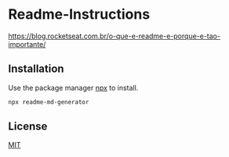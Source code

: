 # Readme-Instructions

https://blog.rocketseat.com.br/o-que-e-readme-e-porque-e-tao-importante/

## Installation

Use the package manager [npx](https://www.npmjs.com/package/npx) to install.

```bash
npx readme-md-generator
```

## License
[MIT](https://choosealicense.com/licenses/mit/)
